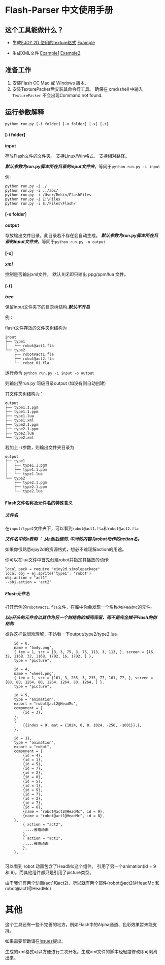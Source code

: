 Flash-Parser 中文使用手册
====




这个工具能做什么？
----

* 生成[EJOY 2D 使用的texture格式](https://github.com/cloudwu/ejoy2d/blob/master/doc/apicn.md#texture)  [Example](https://github.com/robinxb/flash-parser/tree/master/output)

* 生成XML文件 [Example1](https://github.com/robinxb/flash-parser/blob/master/output/type1.xml) [Example2](https://github.com/robinxb/flash-parser/blob/master/output/type2.xml)


准备工作
----

1. 安装Flash CC Mac 或 Windows 版本. 
2. 安装TexturePacker后安装其命令行工具。 确保在 cmd/shell 中输入 ```TexturePacker``` 不会出现Command not found.

运行参数解释
----


	python run.py [-i folder] [-o folder] [-x] [-t]
	
	
#### [-i folder]

**input**

存放Flash文件的文件夹。 支持Linux/Win格式， 支持相对路径。

***默认参数为run.py脚本所在目录的input文件夹***，等同于`python run.py -i input`

例:

	python run.py -i ./
	python run.py -i ../abc/
	python run.py -i /User/Robin/FlashFiles
	python run.py -i E:\Files
	python run.py -i E:/Files\Flash/

#### [-o folder]

**output**

存放输出文件目录。此目录若不存在会自动生成。
***默认参数为run.py脚本所在目录的input文件夹***，等同于`python run.py -o output`

#### [-x]

***xml***

控制是否输出xml文件， 默认关闭即只输出 ppg/ppm/lua 文件。

#### [-t]

***tree***

保留input文件夹下的目录树结构.***默认不开启***


例：

flash文件存放的文件夹树结构为

	input
	├── type1
	│   └── robot@act1.fla
	└── type2
	    ├── robot@act1.fla
		├── robot@act2.fla
		└── robot_01.fla


运行命令 ```python run.py -i input -o output```

则输出至run.py 同级目录output (如没有则自动创建)

其文件夹树结构为：

	output
	├── type1.1.pgm
	├── type1.1.ppm
	├── type1.lua
	├── type1.xml
	├── type2.1.pgm
	├── type2.1.ppm
	├── type2.lua
	└── type2.xml
	
若加上```-t```参数，则输出文件夹目录为

	output
	├── type1
	│   ├── type1.1.pgm
	│   ├── type1.1.ppm
	│   └── type1.lua
	└── type2
	    ├── type2.1.pgm
	    ├── type2.1.ppm
	    └── type2.lua



#### Flash文件名称及元件名的特殊含义

##### 文件名

在```input/type2```文件夹下，可以看到```robot@act1.fla```和```robot@act2.fla```

***文件名中的```@```表明 ： 从```@```到后缀的```.```中间的内容为robot动作的action名。***

如果你很熟悉ejoy2d的资源格式，想必不难理解action的用途。

你可以在lua文件中首先创建robot并指定其播放的动作:

	local pack = require "ejoy2d.simplepackage"
	local obj = ej.sprite('type1', 'robot')
	obj.action = "act1"
	--obj.action = 'act2'
	
##### Flash元件名

打开示例的```robot@act1.fla```文件，在库中你会发现一个名称为```@HeadMc```的元件。

***以```@```开头的元件会以其作为另一个树结构的根而保留，而不是完全摊平Flash的树结构***

或许这样说很难理解，不妨看一下output/type2/type2.lua。

```
    id = 0,
    name = "body.png",
    { tex = 1, src = {3, 3, 75, 3, 75, 113, 3, 113, }, screen = {16, 32, 1168, 32, 1168, 1792, 16, 1792, } },
    type = "picture",

	id = 4,
    name = "wheel.png",
    { tex = 1, src = {161, 3, 235, 3, 235, 77, 161, 77, }, screen = {80, 80, 1264, 80, 1264, 1264, 80, 1264, } },
    type = "picture",   

    id = 9,
    type = "animation",
    export = "robot@act2@HeadMc",
    component = {
        {id = 3},
    },
    {
        {{index = 0, mat = {1024, 0, 0, 1024, -256, -1001}},},
    },

    id = 11,
    type = "animation",
    export = "robot",
    component = {
        {id = 4},
        {id = 1},
        {id = 5},
        {id = 7},
        {id = 2},
        {id = 0},
        {id = 5},
        {id = 1},
        {id = 5},
        {id = 7},
        {id = 2},
        {id = 7},
        {id = 6},
        {name = "robot@act2@HeadMc", id = 9},
        {name = "robot@act1@HeadMc", id = 8},
    },
        { action = "act2",
        .....省略动画
       	},
       	{ action = "act1",
       	.....省略动画
       	},
    },
    
```

可以看到 robot 动画包含了HeadMc这个组件， 引用了另一个animation(id = 9 和 8)。而其他组件都只是引用了picture类型。

由于我们有两个动画(act1和act2)，所以就有两个部件(robot@act2@HeadMc 和 robot@act1@HeadMc)


其他
====

这个工具还有一些不完善的地方，例如Flash中的Alpha通道、色彩效果暂未能支持。

如果需要帮助请在[Issues](https://github.com/robinxb/flash-parser/issues)提出。

生成的xml格式可以方便进行二次开发。生成xml文件的脚本经轻度修改即可剥离出来。